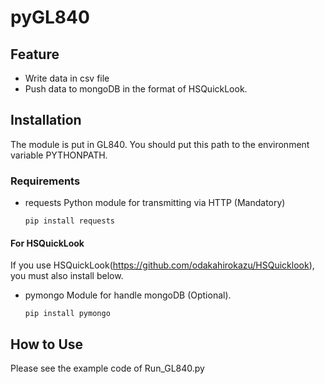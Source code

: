 # pyGL840

## Feature
- Write data in csv file
- Push data to mongoDB in the format of HSQuickLook.

## Installation
The module is put in GL840. You should put this path to the environment variable PYTHONPATH.
### Requirements
- requests
  Python module for transmitting via HTTP (Mandatory)
  
  `pip install requests`

#### For HSQuickLook
If you use HSQuickLook(https://github.com/odakahirokazu/HSQuicklook), you must also install below.
- pymongo
  Module for handle mongoDB (Optional).

  `pip install pymongo`

## How to Use
Please see the example code of Run_GL840.py
